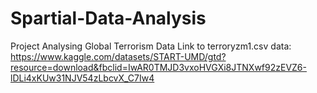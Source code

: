 # Spartial-Data-Analysis
Project Analysing Global Terrorism Data
Link to terroryzm1.csv data: 
https://www.kaggle.com/datasets/START-UMD/gtd?resource=download&fbclid=IwAR0TMJD3vxoHVGXi8JTNXwf92zEVZ6-lDLi4xKUw31NJV54zLbcvX_C7Iw4

